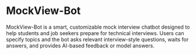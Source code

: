 # MockView-Bot
MockView-Bot is a smart, customizable mock interview chatbot designed to help students and job seekers prepare for technical interviews. Users can specify topics and the bot asks relevant interview-style questions, waits for answers, and provides AI-based feedback or model answers.
